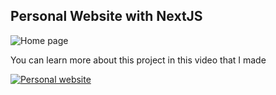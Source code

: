 ## Personal Website with NextJS

![Home page](https://i.imgur.com/R1GLA8b.png 'Home page')

You can learn more about this project in this video that I made

[![Personal website](https://img.youtube.com/vi/P2LqIdKVKJU/0.jpg)](https://www.youtube.com/watch?v=P2LqIdKVKJU)
